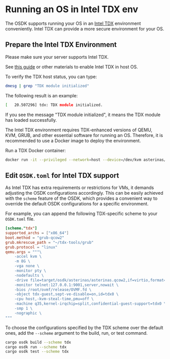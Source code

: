 # Running an OS in Intel TDX env

The OSDK supports running your OS in an [Intel TDX](https://www.intel.com/content/www/us/en/developer/tools/trust-domain-extensions/overview.html) environment conveniently.
Intel TDX can provide a more secure environment for your OS.

## Prepare the Intel TDX Environment

Please make sure your server supports Intel TDX.

See [this guide](https://github.com/canonical/tdx/tree/noble-24.04?tab=readme-ov-file#4-setup-host-os)
or other materials to enable Intel TDX in host OS.

To verify the TDX host status, you can type:

```bash
dmesg | grep "TDX module initialized"
```

The following result is an example:

```bash
[   20.507296] tdx: TDX module initialized.
```

If you see the message "TDX module initialized",
it means the TDX module has loaded successfully.

The Intel TDX environment requires TDX-enhanced versions of QEMU, KVM, GRUB,
and other essential software for running an OS.
Therefore, it is recommended to use a Docker image to deploy the environment.

Run a TDX Docker container:

```bash
docker run -it --privileged --network=host --device=/dev/kvm asterinas/osdk:0.16.0-20250802
```

## Edit `OSDK.toml` for Intel TDX support

As Intel TDX has extra requirements or restrictions for VMs,
it demands adjusting the OSDK configurations accordingly.
This can be easily achieved with the `scheme` feature of the OSDK,
which provides a convenient way to override the default OSDK configurations
for a specific environment.

For example, you can append the following TDX-specific scheme to your `OSDK.toml` file.

```toml
[scheme."tdx"]
supported_archs = ["x86_64"]
boot.method = "grub-qcow2"
grub.mkrescue_path = "~/tdx-tools/grub"
grub.protocol = "linux"
qemu.args = """\
    -accel kvm \
    -m 8G \
    -vga none \
    -monitor pty \
    -nodefaults \
    -drive file=target/osdk/asterinas/asterinas.qcow2,if=virtio,format=qcow2 \
    -monitor telnet:127.0.0.1:9001,server,nowait \
    -bios /root/ovmf/release/OVMF.fd \
    -object tdx-guest,sept-ve-disable=on,id=tdx0 \
    -cpu host,-kvm-steal-time,pmu=off \
    -machine q35,kernel-irqchip=split,confidential-guest-support=tdx0 \
    -smp 1 \
    -nographic \
"""
```

To choose the configurations specified by the TDX scheme over the default ones,
add the `--scheme` argument to the build, run, or test command.

```bash
cargo osdk build --scheme tdx
cargo osdk run --scheme tdx
cargo osdk test --scheme tdx
```
